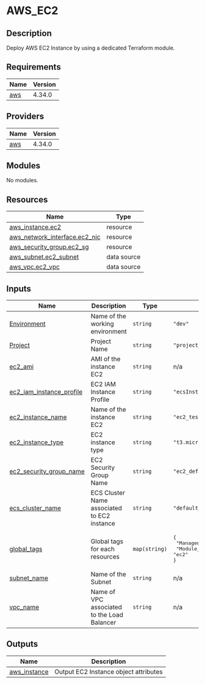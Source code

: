 ﻿# AWS_EC2
 
 ## Description
 
 Deploy AWS EC2 Instance by using a dedicated Terraform module. 
 
 ## Requirements

| Name | Version |
|------|---------|
| <a name="requirement_aws"></a> [aws](#requirement\_aws) | 4.34.0 |

## Providers

| Name | Version |
|------|---------|
| <a name="provider_aws"></a> [aws](#provider\_aws) | 4.34.0 |

## Modules

No modules.

## Resources

| Name | Type |
|------|------|
| [aws_instance.ec2](https://registry.terraform.io/providers/hashicorp/aws/4.34.0/docs/resources/instance) | resource |
| [aws_network_interface.ec2_nic](https://registry.terraform.io/providers/hashicorp/aws/4.34.0/docs/resources/network_interface) | resource |
| [aws_security_group.ec2_sg](https://registry.terraform.io/providers/hashicorp/aws/4.34.0/docs/resources/security_group) | resource |
| [aws_subnet.ec2_subnet](https://registry.terraform.io/providers/hashicorp/aws/4.34.0/docs/data-sources/subnet) | data source |
| [aws_vpc.ec2_vpc](https://registry.terraform.io/providers/hashicorp/aws/4.34.0/docs/data-sources/vpc) | data source |

## Inputs

| Name | Description | Type | Default | Required |
|------|-------------|------|---------|:--------:|
| <a name="input_Environment"></a> [Environment](#input\_Environment) | Name of the working environment | `string` | `"dev"` | no |
| <a name="input_Project"></a> [Project](#input\_Project) | Project Name | `string` | `"project_test"` | no |
| <a name="input_ec2_ami"></a> [ec2\_ami](#input\_ec2\_ami) | AMI of the instance EC2 | `string` | n/a | yes |
| <a name="input_ec2_iam_instance_profile"></a> [ec2\_iam\_instance\_profile](#input\_ec2\_iam\_instance\_profile) | EC2 IAM Instance Profile | `string` | `"ecsInstanceRole"` | no |
| <a name="input_ec2_instance_name"></a> [ec2\_instance\_name](#input\_ec2\_instance\_name) | Name of the instance EC2 | `string` | `"ec2_test"` | no |
| <a name="input_ec2_instance_type"></a> [ec2\_instance\_type](#input\_ec2\_instance\_type) | EC2 instance type | `string` | `"t3.micro"` | no |
| <a name="input_ec2_security_group_name"></a> [ec2\_security\_group\_name](#input\_ec2\_security\_group\_name) | EC2 Security Group Name | `string` | `"ec2_default_sg"` | no |
| <a name="input_ecs_cluster_name"></a> [ecs\_cluster\_name](#input\_ecs\_cluster\_name) | ECS Cluster Name associated to EC2 instance | `string` | `"default_ecs_clu"` | no |
| <a name="input_global_tags"></a> [global\_tags](#input\_global\_tags) | Global tags for each resources | `map(string)` | <pre>{<br>  "ManagedBy": "Terraform",<br>  "Module_tf": "ec2"<br>}</pre> | no |
| <a name="input_subnet_name"></a> [subnet\_name](#input\_subnet\_name) | Name of the Subnet | `string` | n/a | yes |
| <a name="input_vpc_name"></a> [vpc\_name](#input\_vpc\_name) | Name of VPC associated to the Load Balancer | `string` | n/a | yes |

## Outputs

| Name | Description |
|------|-------------|
| <a name="output_aws_instance"></a> [aws\_instance](#output\_aws\_instance) | Output EC2 Instance object attributes |

